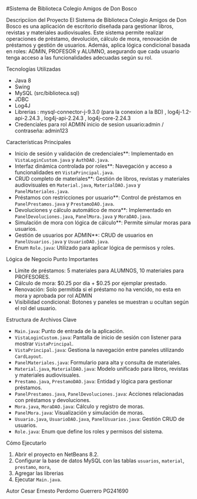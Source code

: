 #Sistema de Biblioteca Colegio Amigos de Don Bosco

Descripciion del Proyecto
El Sistema de Biblioteca Colegio Amigos de Don Bosco es una aplicación de escritorio diseñada para gestionar libros, revistas y materiales audiovisuales. Este sistema permite realizar operaciones de préstamo, devolución, cálculo de mora, renovación de préstamos y gestión de usuarios. Además, aplica lógica condicional basada en roles: ADMIN, PROFESOR y ALUMNO, asegurando que cada usuario tenga acceso a las funcionalidades adecuadas según su rol.

 Tecnologías Utilizadas
- Java 8
- Swing
- MySQL (src/biblioteca.sql)
- JDBC
- Log4J 
- Librerias : mysql-connector-j-9.3.0 (para la conexion a la BD) , log4j-1.2-api-2.24.3 , log4j-api-2.24.3 , log4j-core-2.24.3
- Credenciales para rol ADMIN inicio de sesion usuario:admin / contraseña: admin123 

 Características Principales
- Inicio de sesión y validación de credenciales**: Implementado en `VistaLoginCustom.java` y `AuthDAO.java`.
- Interfaz dinámica controlada por roles**: Navegación y acceso a funcionalidades en `VistaPrincipal.java`.
- CRUD completo de materiales**: Gestión de libros, revistas y materiales audiovisuales en `Material.java`, `MaterialDAO.java` y `PanelMateriales.java`.
- Préstamos con restricciones por usuario**: Control de préstamos en `PanelPrestamos.java` y `PrestamoDAO.java`.
- Devoluciones y cálculo automático de mora**: Implementado en `PanelDevoluciones.java`, `PanelMora.java` y `MoraDAO.java`.
- Simulación de mora con lógica de cálculo**: Permite simular moras para usuarios.
- Gestión de usuarios por ADMIN**: CRUD de usuarios en `PanelUsuarios.java` y `UsuarioDAO.java`.
- Enum `Role.java`: Utilizado para aplicar lógica de permisos y roles.

 Lógica de Negocio Punto Importantes
- Límite de préstamos: 5 materiales para ALUMNOS, 10 materiales para PROFESORES.
- Cálculo de mora: $0.25 por día + $0.25 por ejemplar prestado.
- Renovación: Solo permitida si el préstamo no ha vencido, no esta en mora y aprobada por rol ADMIN
- Visibilidad condicional: Botones y paneles se muestran u ocultan según el rol del usuario. 

 Estructura de Archivos Clave
- `Main.java`: Punto de entrada de la aplicación.
- `VistaLoginCustom.java`: Pantalla de inicio de sesión con listener para mostrar `VistaPrincipal`.
- `VistaPrincipal.java`: Gestiona la navegación entre paneles utilizando `CardLayout`.
- `PanelMateriales.java`: Formulario para alta y consulta de materiales.
- `Material.java`, `MaterialDAO.java`: Modelo unificado para libros, revistas y materiales audiovisuales.
- `Prestamo.java`, `PrestamoDAO.java`: Entidad y lógica para gestionar préstamos.
- `PanelPrestamos.java`, `PanelDevoluciones.java`: Acciones relacionadas con préstamos y devoluciones.
- `Mora.java`, `MoraDAO.java`: Cálculo y registro de moras.
- `PanelMora.java`: Visualización y simulación de moras.
- `Usuario.java`, `UsuarioDAO.java`, `PanelUsuarios.java`: Gestión CRUD de usuarios.
- `Role.java`: Enum que define los roles y permisos del sistema.

Cómo Ejecutarlo
1. Abrir el proyecto en NetBeans 8.2.
2. Configurar la base de datos MySQL con las tablas `usuarios`, `material`, `prestamo`, `mora`,
3. Agregar las librerias 
4. Ejecutar `Main.java`.

Autor
Cesar Ernesto Perdomo Guerrero PG241690


